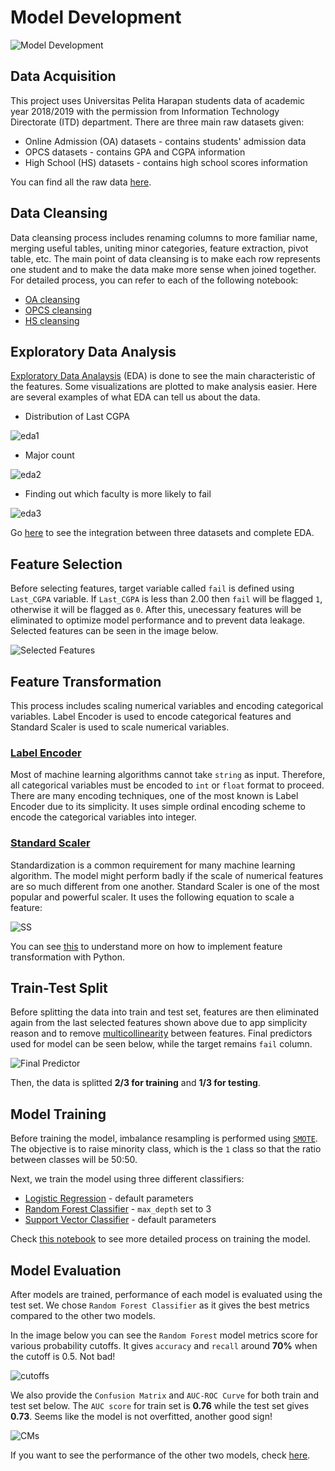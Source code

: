 # Model Development

![Model Development](/media/img/model_development.png)

## Data Acquisition

This project uses Universitas Pelita Harapan students data of academic year 2018/2019 with the permission from Information
Technology Directorate (ITD) department. There are three main raw datasets given:

* Online Admission (OA) datasets - contains students' admission data 
* OPCS datasets - contains GPA and CGPA information
* High School (HS) datasets - contains high school scores information

You can find all the raw data [here](/data/raw).

## Data Cleansing

Data cleansing process includes renaming columns to more familiar name, merging useful tables, uniting minor categories, 
feature extraction, pivot table, etc. The main point of data cleansing is to make each row represents one student and to
make the data make more sense when joined together.
For detailed process, you can refer to each of the following notebook:

* [OA cleansing](/notebooks/0.0-OA_data_cleansing.ipynb)
* [OPCS cleansing](/notebooks/0.1-OPCS_data_cleansing.ipynb)
* [HS cleansing](/notebooks/0.2-HS_data_cleansing.ipynb)

## Exploratory Data Analysis

[Exploratory Data Analaysis](https://en.wikipedia.org/wiki/Exploratory_data_analysis) (EDA) is done to see the main
characteristic of the features. Some visualizations are plotted to
make analysis easier. Here are several examples of what EDA can tell us about the data. 

* Distribution of Last CGPA

![eda1](/media/img/eda1.png)

* Major count

![eda2](/media/img/eda2.png)

* Finding out which faculty is more likely to fail

![eda3](/media/img/eda3.png)

Go [here](/notebooks/1.0-data_integration_EDA.ipynb) to see the integration between three datasets and complete EDA.

## Feature Selection

Before selecting features, target variable called `fail` is defined using `Last_CGPA` variable. If `Last_CGPA` is less than
2.00 then `fail` will be flagged `1`, otherwise it will be flagged as `0`. After this, unecessary features will be eliminated
to optimize model performance and to prevent data leakage. Selected features can be seen in the image below.

![Selected Features](/media/img/selected_features.png)

## Feature Transformation

This process includes scaling numerical variables and encoding categorical variables. Label Encoder is used to encode
categorical features and Standard Scaler is used to scale numerical variables.

### [Label Encoder](https://scikit-learn.org/stable/modules/generated/sklearn.preprocessing.LabelEncoder.html)

Most of machine learning algorithms cannot take `string` as input. Therefore, all categorical variables must be encoded 
to `int` or `float` format to proceed. There are many encoding techniques, one of the most known is Label Encoder due to its
simplicity. It uses simple ordinal encoding scheme to encode the categorical variables into integer. 

### [Standard Scaler](https://scikit-learn.org/stable/modules/generated/sklearn.preprocessing.StandardScaler.html)

Standardization is a common requirement for many machine learning algorithm. The model might perform badly if the scale of 
numerical features are so much different from one another. Standard Scaler is one of the most popular and powerful scaler.
It uses the following equation to scale a feature:

![SS](/media/img/ss.png)

You can see [this](/notebooks/2.0-model_development_feature_engineering.ipynb) to understand more on how to implement feature 
transformation with Python. 

## Train-Test Split

Before splitting the data into train and test set, features are then eliminated again from the last selected features shown 
above due to app simplicity reason and to remove [multicollinearity](https://en.wikipedia.org/wiki/Multicollinearity) between 
features. Final predictors used for model can be seen below, while the target remains `fail` column.

![Final Predictor](/media/img/final_predictor.png)

Then, the data is splitted **2/3 for training** and **1/3 for testing**.

## Model Training

Before training the model, imbalance resampling is performed using [`SMOTE`](https://imbalanced-learn.readthedocs.io/en/stable/generated/imblearn.over_sampling.SMOTE.html). 
The objective is to raise minority class, which is the `1` class so that the ratio between classes will be 50:50.

Next, we train the model using three different classifiers:

* [Logistic Regression](https://medium.com/analytics-vidhya/logistic-regression-b35d2801a29c) - default parameters
* [Random Forest Classifier](https://towardsdatascience.com/understanding-random-forest-58381e0602d2) - `max_depth` set to 3
* [Support Vector Classifier](https://medium.com/@ankitnitjsr13/math-behind-support-vector-machine-svm-5e7376d0ee4d) - default parameters

Check [this notebook](/notebooks/2.1-model_development_train.ipynb) to see more detailed process on training the model.

## Model Evaluation

After models are trained, performance of each model is evaluated using the test set. We chose `Random Forest Classifier` as it gives the best metrics compared to the other two models. 

In the image below you can see the `Random Forest` model metrics score for various probability cutoffs. It gives `accuracy` 
and `recall` around **70%** when the cutoff is 0.5. Not bad!

![cutoffs](/media/img/eval1.png)

We also provide the `Confusion Matrix` and `AUC-ROC Curve` for both train and test set below. The `AUC score` for train set is **0.76** while the test set gives **0.73**. Seems like the model is not overfitted, another good sign!

![CMs](/media/img/eval2.png)

If you want to see the performance of the other two models, check [here](/notebooks/2.2-model_development_evaluation.ipynb).

